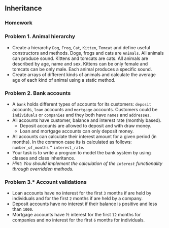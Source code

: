 ## Inheritance
### Homework

### Problem 1. Animal hierarchy
*	Create a hierarchy `Dog`, `Frog`, `Cat`, `Kitten`, `Tomcat` and define useful constructors and methods. Dogs, frogs and cats are `Animals`. All animals can produce sound. Kittens and tomcats are cats. All animals are described by age, name and sex. Kittens can be only female and tomcats can be only male. Each animal produces a specific sound.
*	Create arrays of different kinds of animals and calculate the average age of each kind of animal using a static method.

### Problem 2. Bank accounts
*	A `bank` holds different types of accounts for its customers: `deposit` accounts, `loan` accounts and `mortgage` accounts. Customers could be `individuals` or `companies` and they both have `names` and `addresses`.
*	All accounts have customer, balance and interest rate (monthly based).
	*	Deposit accounts are allowed to deposit and with draw money.
	*	Loan and mortgage accounts can only deposit money.
*	All accounts can calculate their interest amount for a given period (in months). In the common case its is calculated as follows: `number_of_months` * `interest_rate`.
*	Your task is to write a program to model the bank system by using classes and class inheritance.
*	*Hint: You should implement the calculation of the `interest` functionality through overridden methods.*

### Problem 3.* Account validations
*	Loan accounts have no interest for the first `3` months if are held by individuals and for the first `2` months if are held by a company.
*	Deposit accounts have no interest if their balance is positive and less than `1000`.
*	Mortgage accounts have ½ interest for the first `12` months for companies and no interest for the first `6` months for individuals.